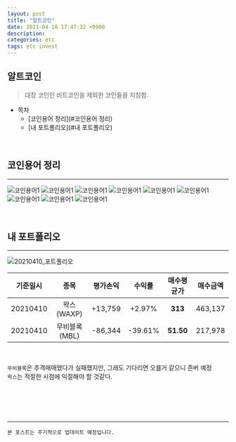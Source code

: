 ```yaml
---
layout: post
title: "알트코인"
date: 2021-04-10 17:47:32 +0900
description:
categories: etc
tags: etc invest
---
```


## 알트코인

> 대장 코인인 비트코인을 제외한 코인들을 지칭함.

- 목차
  - [코인용어 정리](#코인용어 정리)
  - [내 포트폴리오](#내 포트폴리오)

<br>

## 코인용어 정리

---

![코인용어1](/public/img/etc/coin/코인용어1.jpg)
![코인용어1](/public/img/etc/coin/코인용어2.jpg)
![코인용어1](/public/img/etc/coin/코인용어3.jpg)
![코인용어1](/public/img/etc/coin/코인용어4.jpg)
![코인용어1](/public/img/etc/coin/코인용어5.jpg)
![코인용어1](/public/img/etc/coin/코인용어6.jpg)
![코인용어1](/public/img/etc/coin/코인용어7.jpg)
![코인용어1](/public/img/etc/coin/코인용어8.jpg)
![코인용어1](/public/img/etc/coin/코인용어9.jpg)

<br>

## 내 포트폴리오

---

![20210410_포트폴리오](/public/img/etc/coin/20210410_포트폴리오.jpg)

| 기준일시 |     종목      | 평가손익 | 수익률  | 매수평균가 | 매수금액 |
| :------: | :-----------: | :------: | :-----: | :--------: | :------: |
| 20210410 |  왁스(WAXP)   | +13,759  | +2.97%  |  **313**   | 463,137  |
| 20210410 | 무비블록(MBL) | -86,344  | -39.61% | **51.50**  | 217,978  |

<br>

`무비블록`은 추격매매했다가 실패했지만, 그래도 기다리면 오를거 같으니 존버 예정<br>
`왁스`는 적절한 시점에 익절해야 할 것같다.

<br>

<br><br>

---

`본 포스트는 주기적으로 업데이트 예정입니다.`

